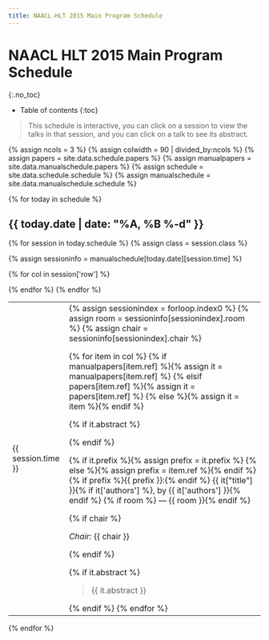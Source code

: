 ```yaml
---
title: NAACL-HLT 2015 Main Program Schedule
---
```


<style type="text/css">
.page-content {
    max-width: 100em !important;
}
</style>

# NAACL HLT 2015 Main Program Schedule
{:.no_toc}

* Table of contents
{:toc}

> This schedule is interactive, you can click on a session to view the talks in that session, and you can click on a talk to see its abstract.

{% assign ncols = 3 %}
{% assign colwidth = 90 | divided_by:ncols %}
{% assign papers = site.data.schedule.papers %}
{% assign manualpapers = site.data.manualschedule.papers %}
{% assign schedule = site.data.schedule.schedule %}
{% assign manualschedule = site.data.manualschedule.schedule %}

{% for today in schedule %}

## {{ today.date | date: "%A, %B %-d" }}

<table class="schedule">
{% for session in today.schedule %}
{% assign class = session.class %}
<tr class="{{ class }} {{ session.parent }}">
<td class="time"><p>{{ session.time }}</p></td>

{% assign sessioninfo = manualschedule[today.date][session.time] %}

{% for col in session['row'] %}
<td {% if session['row'].size == 1 %} colspan="{{ ncols }}" {% else %} width="{{ colwidth }}%" {% endif %}>
{% assign sessionindex = forloop.index0 %}
{% assign room = sessioninfo[sessionindex].room %}
{% assign chair = sessioninfo[sessionindex].chair %}

{% for item in col %}
{% if manualpapers[item.ref] %}{% assign it = manualpapers[item.ref] %}
{% elsif papers[item.ref] %}{% assign it = papers[item.ref] %}
{% else %}{% assign it = item %}{% endif %}

{% if it.abstract %}<div class="talkinfo">{% endif %}
<p>
{% if it.prefix %}{% assign prefix = it.prefix %}
{% else %}{% assign prefix = item.ref %}{% endif %}
{% if prefix %}<span class="{{class}}prefix">{{ prefix }}</span>:{% endif %}
<span class="{{class}}title">{{ it["title"] }}</span>{% if it['authors'] %}, by
<span class="{{class}}authors">{{ it['authors'] }}</span>{% endif %}
{% if room %} &mdash; {{ room }}{% endif %}
</p>

{% if chair %}<p><em>Chair:</em> {{ chair }}</p>{% endif %}

{% if it.abstract %}
<blockquote class="talkabstract">{{ it.abstract }}</blockquote>
</div>
{% endif %}
{% endfor %}
</td>
{% endfor %}

</tr>
{% endfor %}
</table>

{% endfor %}

